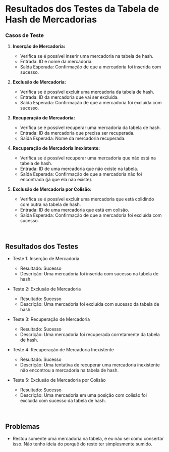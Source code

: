 # Resultados dos Testes da Tabela de Hash de Mercadorias

### Casos de Teste

1. **Inserção de Mercadoria:**
   - Verifica se é possível inserir uma mercadoria na tabela de hash.
   - Entrada: ID e nome da mercadoria.
   - Saída Esperada: Confirmação de que a mercadoria foi inserida com sucesso.


2. **Exclusão de Mercadoria:**
   - Verifica se é possível excluir uma mercadoria da tabela de hash.
   - Entrada: ID da mercadoria que vai ser excluída.
   - Saída Esperada: Confirmação de que a mercadoria foi excluída com sucesso.


3. **Recuperação de Mercadoria:**
   - Verifica se é possível recuperar uma mercadoria da tabela de hash.
   - Entrada: ID da mercadoria que precisa ser recuperada.
   - Saída Esperada: Nome da mercadoria recuperada.


4. **Recuperação de Mercadoria Inexistente:**
   - Verifica se é possível recuperar uma mercadoria que não está na tabela de hash.
   - Entrada: ID de uma mercadoria que não existe na tabela.
   - Saída Esperada: Confirmação de que a mercadoria não foi encontrada (já que ela não existe).


5. **Exclusão de Mercadoria por Colisão:**
   - Verifica se é possível excluir uma mercadoria que está colidindo com outra na tabela de hash.
   - Entrada: ID de uma mercadoria que está em colisão.
   - Saída Esperada: Confirmação de que a mercadoria foi excluída com sucesso.

<br>

## Resultados dos Testes

- Teste 1: Inserção de Mercadoria
  - Resultado: Sucesso
  - Descrição: Uma mercadoria foi inserida com sucesso na tabela de hash.

- Teste 2: Exclusão de Mercadoria
  - Resultado: Sucesso
  - Descrição: Uma mercadoria foi excluída com sucesso da tabela de hash.

- Teste 3: Recuperação de Mercadoria
  - Resultado: Sucesso
  - Descrição: Uma mercadoria foi recuperada corretamente da tabela de hash.

- Teste 4: Recuperação de Mercadoria Inexistente
  - Resultado: Sucesso
  - Descrição: Uma tentativa de recuperar uma mercadoria inexistente não encontrou a mercadoria na tabela de hash.

- Teste 5: Exclusão de Mercadoria por Colisão
  - Resultado: Sucesso
  - Descrição: Uma mercadoria em uma posição com colisão foi excluída com sucesso da tabela de hash.

<br>

## Problemas

- Restou somente uma mercadoria na tabela, e eu não sei como consertar isso. Não tenho ideia do porquê do resto ter simplesmente sumido.
